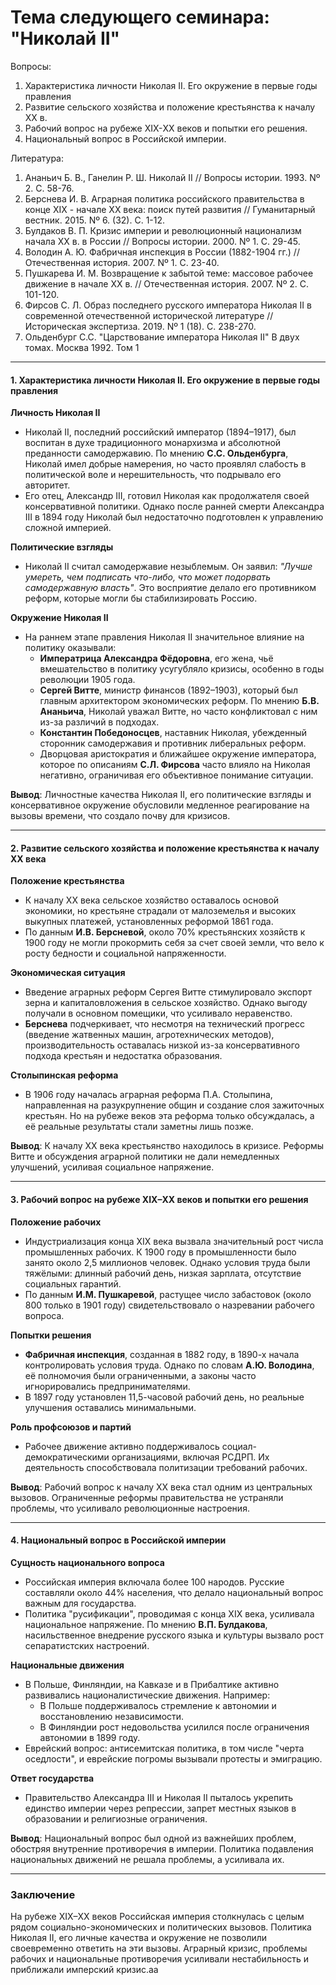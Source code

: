 # Тема следующего семинара: "Николай II"
Вопросы:
1. Характеристика личности Николая II. Его окружение в первые годы правления
2. Развитие сельского хозяйства и положение крестьянства к началу ХХ в.
3. Рабочий вопрос на рубеже XIX-ХХ веков и попытки его решения.
4. Национальный вопрос в Российской империи.

Литература:
1. Ананьич Б. В., Ганелин Р. Ш. Николай II // Вопросы истории. 1993. Nº 2. С. 58-76.
2. Берснева И. В. Аграрная политика российского правительства в конце XIX - начале ХХ века: поиск путей развития // Гуманитарный вестник. 2015. Nº 6. (32). С. 1-12.
3. Булдаков В. П. Кризис империи и революционный национализм начала ХХ в. в России // Вопросы истории. 2000. Nº 1. С. 29-45.
4. Володин А. Ю. Фабричная инспекция в России (1882-1904 гг.) // Отечественная история. 2007. Nº 1. С. 23-40.
5. Пушкарева И. М. Возвращение к забытой теме: массовое рабочее движение в начале ХХ в. // Отечественная история. 2007. Nº 2. С. 101-120.
6. Фирсов С. Л. Образ последнего русского императора Николая II в современной отечественной исторической литературе // Историческая экспертиза. 2019. Nº 1 (18). C. 238-270.
7. Ольденбург С.С. "Царствование императора Николая II" В двух томах. Москва 1992. Том 1

---

#### 1. Характеристика личности Николая II. Его окружение в первые годы правления

**Личность Николая II**
- Николай II, последний российский император (1894–1917), был воспитан в духе традиционного монархизма и абсолютной преданности самодержавию. По мнению **С.С. Ольденбурга**, Николай имел добрые намерения, но часто проявлял слабость в политической воле и нерешительность, что подрывало его авторитет.
- Его отец, Александр III, готовил Николая как продолжателя своей консервативной политики. Однако после ранней смерти Александра III в 1894 году Николай был недостаточно подготовлен к управлению сложной империей.

**Политические взгляды**
- Николай II считал самодержавие незыблемым. Он заявил: *"Лучше умереть, чем подписать что-либо, что может подорвать самодержавную власть"*. Это восприятие делало его противником реформ, которые могли бы стабилизировать Россию.

**Окружение Николая II**
- На раннем этапе правления Николая II значительное влияние на политику оказывали:
  - **Императрица Александра Фёдоровна**, его жена, чьё вмешательство в политику усугубляло кризисы, особенно в годы революции 1905 года.
  - **Сергей Витте**, министр финансов (1892–1903), который был главным архитектором экономических реформ. По мнению **Б.В. Ананьича**, Николай уважал Витте, но часто конфликтовал с ним из-за различий в подходах.
  - **Константин Победоносцев**, наставник Николая, убежденный сторонник самодержавия и противник либеральных реформ.
  - Дворцовая аристократия и ближайшее окружение императора, которое по описаниям **С.Л. Фирсова** часто влияло на Николая негативно, ограничивая его объективное понимание ситуации.

**Вывод**: Личностные качества Николая II, его политические взгляды и консервативное окружение обусловили медленное реагирование на вызовы времени, что создало почву для кризисов.

---

#### 2. Развитие сельского хозяйства и положение крестьянства к началу XX века

**Положение крестьянства**
- К началу XX века сельское хозяйство оставалось основой экономики, но крестьяне страдали от малоземелья и высоких выкупных платежей, установленных реформой 1861 года.
- По данным **И.В. Берсневой**, около 70% крестьянских хозяйств к 1900 году не могли прокормить себя за счет своей земли, что вело к росту бедности и социальной напряженности.

**Экономическая ситуация**
- Введение аграрных реформ Сергея Витте стимулировало экспорт зерна и капиталовложения в сельское хозяйство. Однако выгоду получали в основном помещики, что усиливало неравенство.
- **Берснева** подчеркивает, что несмотря на технический прогресс (введение жатвенных машин, агротехнических методов), производительность оставалась низкой из-за консервативного подхода крестьян и недостатка образования.

**Столыпинская реформа**
- В 1906 году началась аграрная реформа П.А. Столыпина, направленная на разукрупнение общин и создание слоя зажиточных крестьян. Но на рубеже веков эта реформа только обсуждалась, а её реальные результаты стали заметны лишь позже.

**Вывод**: К началу XX века крестьянство находилось в кризисе. Реформы Витте и обсуждения аграрной политики не дали немедленных улучшений, усиливая социальное напряжение.

---

#### 3. Рабочий вопрос на рубеже XIX–XX веков и попытки его решения

**Положение рабочих**
- Индустриализация конца XIX века вызвала значительный рост числа промышленных рабочих. К 1900 году в промышленности было занято около 2,5 миллионов человек. Однако условия труда были тяжёлыми: длинный рабочий день, низкая зарплата, отсутствие социальных гарантий.
- По данным **И.М. Пушкаревой**, растущее число забастовок (около 800 только в 1901 году) свидетельствовало о назревании рабочего вопроса.

**Попытки решения**
- **Фабричная инспекция**, созданная в 1882 году, в 1890-х начала контролировать условия труда. Однако по словам **А.Ю. Володина**, её полномочия были ограниченными, а законы часто игнорировались предпринимателями.
- В 1897 году установлен 11,5-часовой рабочий день, но реальные улучшения оставались минимальными.

**Роль профсоюзов и партий**
- Рабочее движение активно поддерживалось социал-демократическими организациями, включая РСДРП. Их деятельность способствовала политизации требований рабочих.

**Вывод**: Рабочий вопрос к началу XX века стал одним из центральных вызовов. Ограниченные реформы правительства не устраняли проблемы, что усиливало революционные настроения.

---

#### 4. Национальный вопрос в Российской империи

**Сущность национального вопроса**
- Российская империя включала более 100 народов. Русские составляли около 44% населения, что делало национальный вопрос важным для государства.
- Политика "русификации", проводимая с конца XIX века, усиливала национальное напряжение. По мнению **В.П. Булдакова**, насильственное внедрение русского языка и культуры вызвало рост сепаратистских настроений.

**Национальные движения**
- В Польше, Финляндии, на Кавказе и в Прибалтике активно развивались националистические движения. Например:
  - В Польше поддерживалось стремление к автономии и восстановлению независимости.
  - В Финляндии рост недовольства усилился после ограничения автономии в 1899 году.
- Еврейский вопрос: антисемитская политика, в том числе "черта оседлости", и еврейские погромы вызывали протесты и эмиграцию.

**Ответ государства**
- Правительство Александра III и Николая II пыталось укрепить единство империи через репрессии, запрет местных языков в образовании и религиозные ограничения.

**Вывод**: Национальный вопрос был одной из важнейших проблем, обостряя внутренние противоречия в империи. Политика подавления национальных движений не решала проблемы, а усиливала их.

---

### Заключение

На рубеже XIX–XX веков Российская империя столкнулась с целым рядом социально-экономических и политических вызовов. Политика Николая II, его личные качества и окружение не позволили своевременно ответить на эти вызовы. Аграрный кризис, проблемы рабочих и национальные противоречия усиливали нестабильность и приближали имперский кризис.аа
